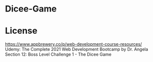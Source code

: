 # Dicee-Game

# License
https://www.appbrewery.co/p/web-development-course-resources/
Udemy: The Complete 2021 Web Development Bootcamp by Dr. Angela
<br>
Section 12: Boss Level Challenge 1 - The Dicee Game
